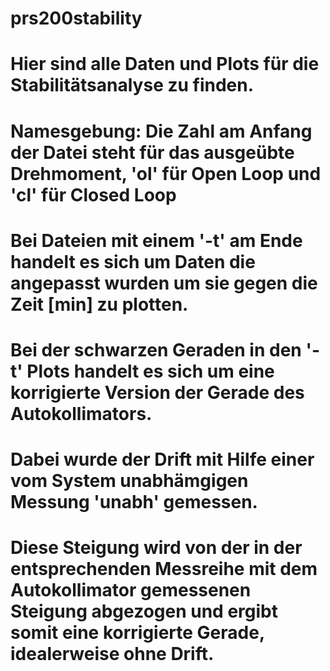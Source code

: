 # prs200stability
# Hier sind alle Daten und Plots für die Stabilitätsanalyse zu finden.
# Namesgebung: Die Zahl am Anfang der Datei steht für das ausgeübte Drehmoment, 'ol' für Open Loop und 'cl' für Closed Loop
# Bei Dateien mit einem '-t' am Ende handelt es sich um Daten die angepasst wurden um sie gegen die Zeit [min] zu plotten.
# Bei der schwarzen Geraden in den '-t' Plots handelt es sich um eine korrigierte Version der Gerade des Autokollimators.
# Dabei wurde der Drift mit Hilfe einer vom System unabhämgigen Messung 'unabh' gemessen.
# Diese Steigung wird von der in der entsprechenden Messreihe mit dem Autokollimator gemessenen Steigung abgezogen und ergibt somit eine korrigierte Gerade, idealerweise ohne Drift.
